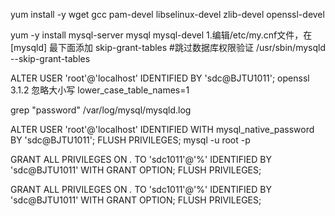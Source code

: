 yum install -y wget gcc pam-devel libselinux-devel zlib-devel openssl-devel

yum -y install mysql-server mysql mysql-devel
1.编辑/etc/my.cnf文件，在 [mysqld] 最下面添加
skip-grant-tables #跳过数据库权限验证
/usr/sbin/mysqld --skip-grant-tables

ALTER USER 'root'@'localhost' IDENTIFIED BY 'sdc@BJTU1011';
openssl 3.1.2
忽略大小写
lower_case_table_names=1

grep "password" /var/log/mysql/mysqld.log 


ALTER USER 'root'@'localhost' IDENTIFIED WITH mysql_native_password BY 'sdc@BJTU1011';
FLUSH PRIVILEGES;
mysql -u root -p

GRANT ALL PRIVILEGES ON *.* TO 'sdc1011'@'%' IDENTIFIED BY 'sdc@BJTU1011' WITH GRANT OPTION;
FLUSH PRIVILEGES;

GRANT ALL PRIVILEGES ON *.* TO 'sdc1011'@'%' IDENTIFIED BY 'sdc@BJTU1011' WITH GRANT OPTION;
FLUSH PRIVILEGES;
